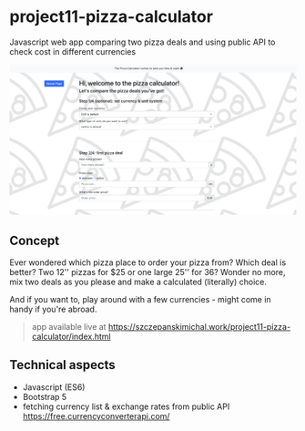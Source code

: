 # project11-pizza-calculator
Javascript web app comparing two pizza deals and using public API to check cost in different currencies

![](img/pizza-calc-preview.png)

## Concept

Ever wondered which pizza place to order your pizza from? Which deal is better? Two 12'' pizzas for $25 or one large 25'' for 36? 
Wonder no more, mix two deals as you please and make a calculated (literally) choice.

And if you want to, play around with a few currencies - might come in handy if you're abroad.

> app available live at https://szczepanskimichal.work/project11-pizza-calculator/index.html
> 

## Technical aspects
- Javascript (ES6)
- Bootstrap 5
- fetching currency list & exchange rates from public API https://free.currencyconverterapi.com/ 
